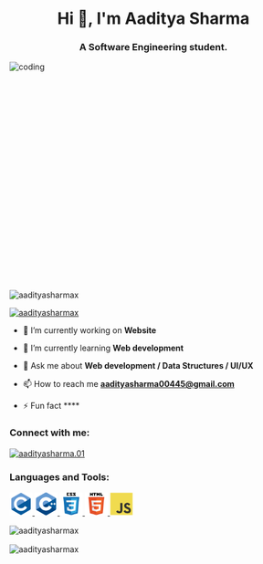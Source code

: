 <h1 align="center">Hi 👋, I'm Aaditya Sharma</h1>
<h3 align="center">A Software Engineering student.</h3>
<img align="right" alt="coding" height="400" width="600" src="https://media4.giphy.com/media/v1.Y2lkPTc5MGI3NjExZnN2cDZkY2x2NzZ0ajExMW8xcmd6eW10bW54dDNmY3FtdWxuZ3RncSZlcD12MV9naWZzX3NlYXJjaCZjdD1n/bGgsc5mWoryfgKBx1u/giphy.webp">

<p align="left"> <img src="https://komarev.com/ghpvc/?username=aadityasharmax&label=Profile%20views&color=0e75b6&style=flat" alt="aadityasharmax" /> </p>

<p align="left"> <a href="https://github.com/ryo-ma/github-profile-trophy"><img src="https://github-profile-trophy.vercel.app/?username=aadityasharmax" alt="aadityasharmax" /></a> </p>

- 🔭 I’m currently working on **Website**

- 🌱 I’m currently learning **Web development**

- 💬 Ask me about **Web development / Data Structures / UI/UX**

- 📫 How to reach me **aadityasharma00445@gmail.com**

- ⚡ Fun fact ****

<h3 align="left">Connect with me:</h3>
<p align="left">
<a href="https://instagram.com/aadityasharma.01" target="blank"><img align="center" src="https://raw.githubusercontent.com/rahuldkjain/github-profile-readme-generator/master/src/images/icons/Social/instagram.svg" alt="aadityasharma.01" height="30" width="40" /></a>
</p>

<h3 align="left">Languages and Tools:</h3>
<p align="left"> <a href="https://www.cprogramming.com/" target="_blank" rel="noreferrer"> <img src="https://raw.githubusercontent.com/devicons/devicon/master/icons/c/c-original.svg" alt="c" width="40" height="40"/> </a> <a href="https://www.w3schools.com/cpp/" target="_blank" rel="noreferrer"> <img src="https://raw.githubusercontent.com/devicons/devicon/master/icons/cplusplus/cplusplus-original.svg" alt="cplusplus" width="40" height="40"/> </a> <a href="https://www.w3schools.com/css/" target="_blank" rel="noreferrer"> <img src="https://raw.githubusercontent.com/devicons/devicon/master/icons/css3/css3-original-wordmark.svg" alt="css3" width="40" height="40"/> </a> <a href="https://www.w3.org/html/" target="_blank" rel="noreferrer"> <img src="https://raw.githubusercontent.com/devicons/devicon/master/icons/html5/html5-original-wordmark.svg" alt="html5" width="40" height="40"/> </a> <a href="https://developer.mozilla.org/en-US/docs/Web/JavaScript" target="_blank" rel="noreferrer"> <img src="https://raw.githubusercontent.com/devicons/devicon/master/icons/javascript/javascript-original.svg" alt="javascript" width="40" height="40"/> </a> </p>

<p><img align="center" src="https://github-readme-stats.vercel.app/api/top-langs?username=aadityasharmax&show_icons=true&locale=en&layout=compact" alt="aadityasharmax" /></p>

<p><img align="center" src="https://github-readme-streak-stats.herokuapp.com/?user=aadityasharmax&" alt="aadityasharmax" /></p>

